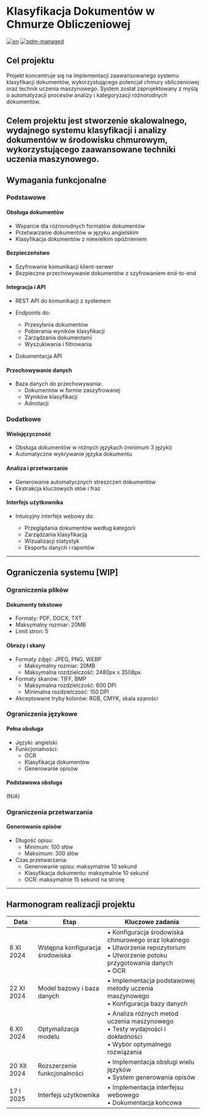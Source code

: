 # Klasyfikacja Dokumentów w Chmurze Obliczeniowej

[![en](https://img.shields.io/badge/lang-en-green.svg)](./README.en.md)
[![pdm-managed](https://img.shields.io/endpoint?url=https%3A%2F%2Fcdn.jsdelivr.net%2Fgh%2Fpdm-project%2F.github%2Fbadge.json)](https://pdm-project.org)

## Cel projektu

Projekt koncentruje się na implementacji zaawansowanego systemu klasyfikacji dokumentów, wykorzystującego potencjał
chmury obliczeniowej oraz technik uczenia maszynowego. System został zaprojektowany z myślą o automatyzacji procesów
analizy i kategoryzacji różnorodnych dokumentów.

Celem projektu jest stworzenie skalowalnego, wydajnego systemu klasyfikacji i analizy dokumentów w środowisku chmurowym,
wykorzystującego zaawansowane techniki uczenia maszynowego.
---

## Wymagania funkcjonalne

### Podstawowe

#### Obsługa dokumentów

* Wsparcie dla różnorodnych formatów dokumentów
* Przetwarzanie dokumentów w języku angielskim
* Klasyfikacja dokumentów z niewielkim opóźnieniem

#### Bezpieczeństwo

* Szyfrowanie komunikacji klient-serwer
* Bezpieczne przechowywanie dokumentów z szyfrowaniem end-to-end

#### Integracja i API

* REST API do komunikacji z systemem

* Endpoints do:
    - Przesyłania dokumentów
    - Pobierania wyników klasyfikacji
    - Zarządzania dokumentami
    - Wyszukiwania i filtrowania

* Dokumentacja API

#### Przechowywanie danych

* Baza danych do przechowywania:
    - Dokumentów w formie zaszyfrowanej
    - Wyników klasyfikacji
    - Adnotacji

### Dodatkowe

#### Wielojęzyczność

* Obsługa dokumentów w różnych językach (minimum 3 języki)
* Automatyczne wykrywanie języka dokumentu

#### Analiza i przetwarzanie

* Generowanie automatycznych streszczeń dokumentów
* Ekstrakcja kluczowych słów i fraz

#### Interfejs użytkownika

* Intuicyjny interfejs webowy do:

    - Przeglądania dokumentów według kategorii
    - Zarządzania klasyfikacją
    - Wizualizacji statystyk
    - Eksportu danych i raportów

---

## Ograniczenia systemu [WIP]

### Ograniczenia plików

#### Dokumenty tekstowe

* Formaty: PDF, DOCX, TXT
* Maksymalny rozmiar: 20MB
* Limit stron: 5

#### Obrazy i skany

* Formaty zdjęć: JPEG, PNG, WEBP
    - Maksymalny rozmiar: 20MB
    - Maksymalna rozdzielczość: 2480px x 3508px
* Formaty skanów: TIFF, BMP
    - Maksymalna rozdzielczość: 600 DPI
    - Minimalna rozdzielczość: 150 DPI
* Akceptowane tryby kolorów: RGB, CMYK, skala szarości

### Ograniczenia językowe

#### Pełna obsługa

* Języki: angielski
* Funkcjonalności:
    - OCR
    - Klasyfikacja dokumentów
    - Generowanie opisów

#### Podstawowa obsługa

(N/A)

### Ograniczenia przetwarzania

#### Generowanie opisów

* Długość opisu:
    - Minimum: 100 słów
    - Maksimum: 300 słów
* Czas przetwarzania:
    - Generowanie opisu: maksymalnie 10 sekund
    - Klasyfikacja dokumentu: maksymalnie 10 sekund
    - OCR: maksymalnie 15 sekund na stronę

---

## Harmonogram realizacji projektu

| Data        | Etap                            | Kluczowe zadania                                                                                                                          |
|-------------|---------------------------------|-------------------------------------------------------------------------------------------------------------------------------------------|
| 8 XI 2024   | Wstępna konfiguracja środowiska | • Konfiguracja środowiska chmurowego oraz lokalnego<br>• Utworzenie repozytorium<br>• Utworzenie potoku przygotowania danych<br>• OCR<br> |
| 22 XI 2024  | Model bazowy i baza danych      | • Implementacja podstawowej metody uczenia maszynowego<br>• Konfiguracja bazy danych<br>                                                  |
| 6 XII 2024  | Optymalizacja modelu            | • Analiza różnych metod uczenia maszynowego<br>• Testy wydajności i dokładności<br>• Wybór optymalnego rozwiązania                        |
| 20 XII 2024 | Rozszerzenie funkcjonalności    | • Implementacja obsługi wielu języków<br>• System generowania opisów<br>                                                                  |
| 17 I 2025   | Interfejs użytkownika           | • Implementacja interfejsu webowego<br>• Dokumentacja końcowa                                                                             |